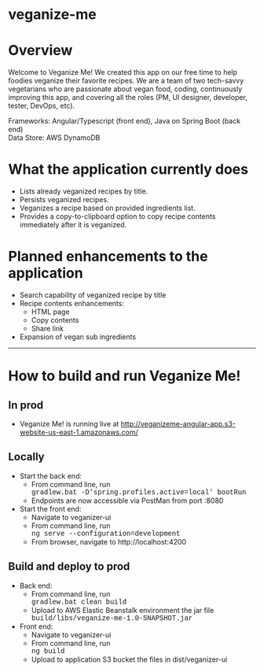 # veganize-me

# Overview

Welcome to Veganize Me!  We created this app on our free time to help foodies veganize their favorite recipes.  We are 
a team of two tech-savvy vegetarians who are passionate about vegan food, coding, continuously improving this app, and 
covering all the roles (PM, UI designer, developer, tester, DevOps, etc).

Frameworks: Angular/Typescript (front end), Java on Spring Boot (back end)
<br>Data Store: AWS DynamoDB

# What the application currently does
- Lists already veganized recipes by title.
- Persists veganized recipes.
- Veganizes a recipe based on provided ingredients list.
- Provides a copy-to-clipboard option to copy recipe contents immediately after it is veganized.

# Planned enhancements to the application
- Search capability of veganized recipe by title
- Recipe contents enhancements:
  - HTML page
  - Copy contents
  - Share link
- Expansion of vegan sub ingredients
________________________

# How to build and run Veganize Me!

## In prod
- Veganize Me! is running live at http://veganizeme-angular-app.s3-website-us-east-1.amazonaws.com/

## Locally
- Start the back end: 
  - From command line, run <div style="font-family: courier;">gradlew.bat -D'spring.profiles.active=local' bootRun</div>
  - Endpoints are now accessible via PostMan from port :8080
- Start the front end:
  - Navigate to veganizer-ui
  - From command line, run <div style="font-family: courier;">ng serve --configuration=development</div>
  - From browser, navigate to http://localhost:4200

## Build and deploy to prod
- Back end:
  - From command line, run <div style="font-family: courier;">gradlew.bat clean build</div>
  - Upload to AWS Elastic Beanstalk environment the jar file <div style="font-family: courier;">build/libs/veganize-me-1.0-SNAPSHOT.jar</div>
- Front end:
  - Navigate to veganizer-ui
  - From command line, run <div style="font-family: courier;">ng build</div>
  - Upload to application S3 bucket the files in dist/veganizer-ui
